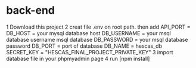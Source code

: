 # back-end

1 Download this project
2 creat file .env on root path. then add 
      API_PORT = 
      DB_HOST = your mysql database host 
      DB_USERNAME = your msql database username msql database
      DB_PASSWORD = your msql database password
      DB_PORT = port of database
      DB_NAME = hescas_db
      SECRET_KEY = "HESCAS_FINAL_PROJECT_PRIVATE_KEY"
3 import database file in your phpmyadmin page
4 run [npm install] 
